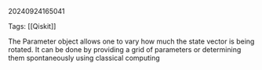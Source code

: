 20240924165041

Tags: [[Qiskit]]

The Parameter object allows one to vary how much the state vector is being rotated. It can be done by providing a grid of parameters or determining them spontaneously using classical computing


